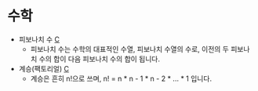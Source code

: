 # 수학
- 피보나치 수 [C](https://github.com/kmc7468/CppAlgorithms/blob/master/Math/Fibonacci.c)
	- 피보나치 수는 수학의 대표적인 수열, 피보나치 수열의 수로, 이전의 두 피보나치 수의 합이 다음 피보나치 수의 합이 됩니다.
- 계승(팩토리얼) [C](https://github.com/kmc7468/CppAlgorithms/blob/master/Math/Factorial.c)
	- 계승은 흔히 n!으로 쓰며, n! = n * n - 1 * n - 2 * ... * 1 입니다.